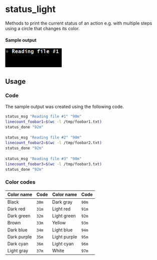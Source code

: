 # status_light

Methods to print the current status of an action e.g. with multiple steps using a circle that changes its color.

#### Sample output

<img src="https://raw.githubusercontent.com/urbanware-org/snippets/master/bash/status_light/status_light.gif" alt="Busy char sample output">

## Usage

### Code

The sample output was created using the following code.

```bash
status_msg "Reading file #1" "90m"
linecount_foobar1=$(wc -l /tmp/foobar1.txt)
status_done "92m"

status_msg "Reading file #2" "90m"
linecount_foobar2=$(wc -l /tmp/foobar2.txt)
status_done "92m"

status_msg "Reading file #3" "90m"
linecount_foobar3=$(wc -l /tmp/foobar3.txt)
status_done "92m"
```

### Color codes

| Color name    | Code          | Color name    | Code          |
| ------------- | ------------- | ------------- | ------------- |
| Black         | `30m`         | Dark gray     | `90m`         |
| Dark red      | `31m`         | Light red     | `91m`         |
| Dark green    | `32m`         | Light green   | `92m`         |
| Brown         | `33m`         | Yellow        | `93m`         |
| Dark blue     | `34m`         | Light blue    | `94m`         |
| Dark purple   | `35m`         | Light purple  | `95m`         |
| Dark cyan     | `36m`         | Light cyan    | `96m`         |
| Light gray    | `37m`         | White         | `97m`         |
